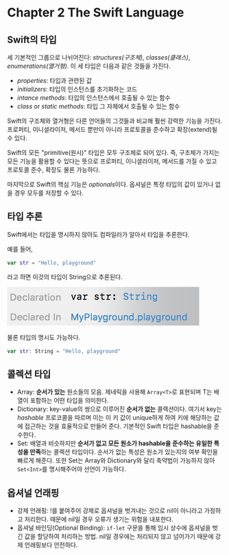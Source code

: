 # Chapter 2 The Swift Language

## Swift의 타입
세 기본적인 그룹으로 나뉘어진다: *structures(구조체)*, *classes(클래스)*, *enumerations(열거형)*. 이 세 타입은 다음과 같은 것들을 가진다.

- *properties*: 타입과 관련된 값
- *initializers*: 타입의 인스턴스를 초기화하는 코드
- *intance methods*: 타입의 인스턴스에서 호출될 수 있는 함수
- *class* or *static methods*: 타입 그 자체에서 호출될 수 있는 함수

Swift의 구조체와 열거형은 다른 언어들의 그것들과 비교해 훨씬 강력한 기능을 가진다. 프로퍼티, 이니셜라이저, 메서드 뿐만이 아니라 프로토콜을 준수하고 확장(extend)될 수 있다.

Swift의 모든 "primitive(원시)" 타입은 모두 구조체로 되어 있다. 즉, 구조체가 가지는 모든 기능을 활용할 수 있다는 뜻으로 프로퍼티, 이니셜라이저, 메서드를 가질 수 있고 프로토콜 준수, 확장도 물론 가능하다.

마지막으로 Swift의 핵심 기능은 *optionals*이다. 옵셔널은 특정 타입의 값이 있거나 없을 경우 모두를 저장할 수 있다.

## 타입 추론
Swift에서는 타입을 명시하지 않아도 컴파일러가 알아서 타입을 추론한다.

예를 들어,
``` Swift
var str = "Hello, playground"
```
라고 하면 이것의 타입이 String으로 추론된다.

![](TypeInfer.png)

물론 타입의 명시도 가능하다.
``` Swift
var str: String = "Hello, playground"
```

## 콜렉션 타입
- Array: **순서가 있는** 원소들의 모음. 제네릭을 사용해 `Array<T>`로 표현되며 T는 배열이 포함하는 어떤 타입을 의미한다.
- Dictionary: key-value의 쌍으로 이루어진 **순서가 없는** 콜렉션이다. 여기서 key는 *hashable* 프로코콜을 따르며 이는 이 키 값이 unique하게 하여 키에 해당하는 값에 접근하는 것을 효율적으로 만들어 준다. 기본적인 Swift 타입은 hashable을 준수한다.
- Set: 배열과 비슷하지만 **순서가 없고 모든 원소가 hashable을 준수하는 유일한 특성을 만족**하는 콜렉션 타입이다. 순서가 없는 특성은 원소가 있는지의 여부 확인을 빠르게 해준다. 또한 Set는 Array와 Dictionary와 달리 축약법이 가능하지 않아 `Set<Int>`를 명시해주어야 선언이 가능하다.

## 옵셔널 언래핑
- 강제 언래핑: !를 붙여주어 강제로 옵셔널을 벗겨내는 것으로 nil이 아니라고 가정하고 처리한다. 때문에 nil일 경우 오류가 생기는 위험을 내포한다.
- 옵셔널 바인딩(Optional Binding): `if-let` 구문을 통해 임시 상수에 옵셔널을 벗긴 값을 할당하여 처리하는 방법. nil일 경우에는 처리되지 않고 넘어가기 때문에 강제 언래핑보다 안전하다.


